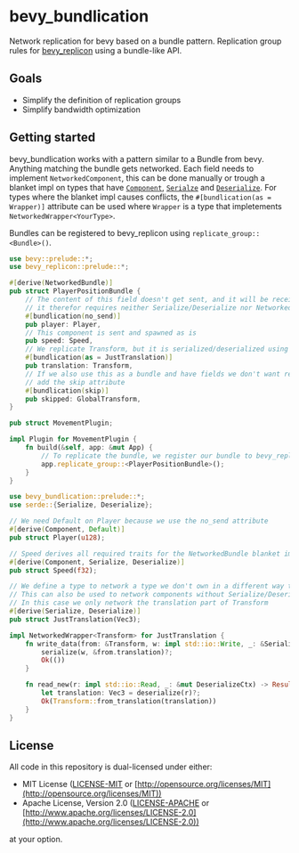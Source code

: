 # bevy_bundlication

Network replication for bevy based on a bundle pattern.
Replication group rules for [bevy_replicon](https://github.com/projectharmonia/bevy_replicon) using a bundle-like API.

## Goals

- Simplify the definition of replication groups
- Simplify bandwidth optimization

## Getting started

bevy_bundlication works with a pattern similar to a Bundle from bevy. Anything matching the bundle gets networked.
Each field needs to implement `NetworkedComponent`, this can be done manually or trough a blanket impl on types that have [`Component`](https://docs.rs/bevy/latest/bevy/ecs/component/trait.Component.html), [`Serialze`](https://docs.rs/serde/latest/serde/trait.Serialize.html) and [`Deserialize`](https://docs.rs/serde/latest/serde/trait.Deserialize.html).
For types where the blanket impl causes conflicts, the `#[bundlication(as = Wrapper)]` attribute can be used where `Wrapper` is a type that impletements `NetworkedWrapper<YourType>`.

Bundles can be registered to bevy_replicon using `replicate_group::<Bundle>()`.

```rust
use bevy::prelude::*;
use bevy_replicon::prelude::*;

#[derive(NetworkedBundle)]
pub struct PlayerPositionBundle {
    // The content of this field doesn't get sent, and it will be received as the default value,
    // it therefor requires neither Serialize/Deserialize nor NetworkedComponent
    #[bundlication(no_send)]
    pub player: Player,
    // This component is sent and spawned as is
    pub speed: Speed,
    // We replicate Transform, but it is serialized/deserialized using the logic of JustTranslation
    #[bundlication(as = JustTranslation)]
    pub translation: Transform,
    // If we also use this as a bundle and have fields we don't want replicon to consider, we can
    // add the skip attribute
    #[bundlication(skip)]
    pub skipped: GlobalTransform,
}

pub struct MovementPlugin;

impl Plugin for MovementPlugin {
    fn build(&self, app: &mut App) {
        // To replicate the bundle, we register our bundle to bevy_replicon
        app.replicate_group::<PlayerPositionBundle>();
    }
}

use bevy_bundlication::prelude::*;
use serde::{Serialize, Deserialize};

// We need Default on Player because we use the no_send attribute
#[derive(Component, Default)]
pub struct Player(u128);

// Speed derives all required traits for the NetworkedBundle blanket impl
#[derive(Component, Serialize, Deserialize)]
pub struct Speed(f32);

// We define a type to network a type we don't own in a different way than its default behavior.
// This can also be used to network components without Serialize/Deserialize
// In this case we only network the translation part of Transform
#[derive(Serialize, Deserialize)]
pub struct JustTranslation(Vec3);

impl NetworkedWrapper<Transform> for JustTranslation {
    fn write_data(from: &Transform, w: impl std::io::Write, _: &SerializeCtx) -> Result<()> {
        serialize(w, &from.translation)?;
        Ok(())
    }

    fn read_new(r: impl std::io::Read, _: &mut DeserializeCtx) -> Result<Transform> {
        let translation: Vec3 = deserialize(r)?;
        Ok(Transform::from_translation(translation))
    }
}
```

## License

All code in this repository is dual-licensed under either:

* MIT License ([LICENSE-MIT](LICENSE-MIT) or [http://opensource.org/licenses/MIT](http://opensource.org/licenses/MIT))
* Apache License, Version 2.0 ([LICENSE-APACHE](LICENSE-APACHE) or [http://www.apache.org/licenses/LICENSE-2.0](http://www.apache.org/licenses/LICENSE-2.0))

at your option.
